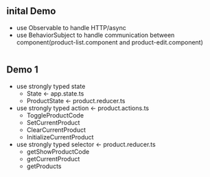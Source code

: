 ## inital Demo

- use Observable to handle HTTP/async
- use BehaviorSubject to handle communication between component(product-list.component and product-edit.component)

```javascript
```

## Demo 1

- use strongly typed state
  - State          <- app.state.ts
  - ProductState   <- product.reducer.ts
- use strongly typed action  <- product.actions.ts
  - ToggleProductCode
  - SetCurrentProduct
  - ClearCurrentProduct
  - InitializeCurrentProduct
- use strongly typed selector  <- product.reducer.ts
  - getShowProductCode
  - getCurrentProduct
  - getProducts
